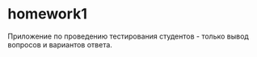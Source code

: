 # homework1

Приложение по проведению тестирования студентов - только вывод вопросов и вариантов ответа.